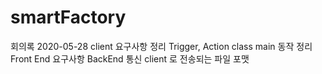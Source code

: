 # smartFactory

회의록
2020-05-28
  client 요구사항 정리
    Trigger, Action class 
    main 동작 정리
  Front End 요구사항
    BackEnd 통신 
    client 로 전송되는 파일 포맷
    
